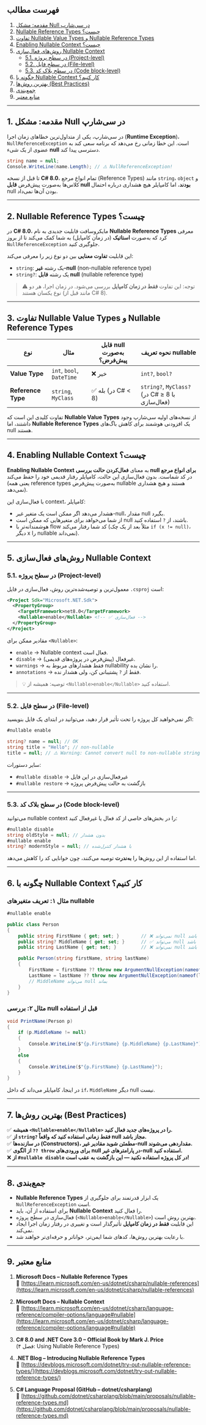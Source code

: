 ﻿

## فهرست مطالب

1. [مقدمه: مشکل Null در سی‌شارپ](#1-مقدمه-مشکل-null-در-سیشارپ)  
2. [Nullable Reference Types چیست؟](#2-nullable-reference-types-چیست)  
3. [تفاوت Nullable Value Types و Nullable Reference Types](#3-تفاوت-nullable-value-types-و-nullable-reference-types)  
4. [Enabling Nullable Context چیست؟](#4-enabling-nullable-context-چیست)  
5. [روش‌های فعال‌سازی Nullable Context](#5-روش‌های-فعال‌سازی-nullable-context)  
   - [5.1. در سطح پروژه (Project-level)](#51-در-سطح-پروژه-project-level)  
   - [5.2. در سطح فایل (File-level)](#52-در-سطح-فایل-file-level)  
   - [5.3. در سطح بلاک کد (Code block-level)](#53-در-سطح-بلاک-کد-code-block-level)  
6. [چگونه با Nullable Context کار کنیم؟](#6-چگونه-با-nullable-context-کار-کنیم)  
7. [بهترین روش‌ها (Best Practices)](#7-بهترین-روش‌ها-best-practices)  
8. [جمع‌بندی](#8-جمع‌بندی)  
9. [منابع معتبر](#9-منابع-معتبر)

---

## 1. مقدمه: مشکل Null در سی‌شارپ

در سی‌شارپ، یکی از متداول‌ترین خطاهای زمان اجرا (**Runtime Exception**)، `NullReferenceException` است. این خطا زمانی رخ می‌دهد که برنامه سعی کند به عضوی از یک شیء **null** دسترسی پیدا کند.

```csharp
string name = null;
Console.WriteLine(name.Length); // ⚠️ NullReferenceException!
```

تا قبل از نسخه **C# 8.0**، تمام انواع مرجع (Reference Types) مانند `string`، `object` و کلاس‌ها به‌صورت پیش‌فرض **قابل null بودند**، اما کامپایلر هیچ هشداری درباره احتمال null بودن آن‌ها نمی‌داد.

---

## 2. Nullable Reference Types چیست؟

در **C# 8.0**، مایکروسافت قابلیت جدیدی به نام **Nullable Reference Types** معرفی کرد که به‌صورت **استاتیک** (در زمان کامپایل) به شما کمک می‌کند تا از بروز `NullReferenceException` جلوگیری کنید.

این قابلیت **تفاوت معنایی** بین دو نوع زیر را معرفی می‌کند:

- `string`: یک رشته **غیر-null** (non-nullable reference type)
- `string?`: یک رشته **قابل null** (nullable reference type)

> ⚠️ توجه: این تفاوت **فقط در زمان کامپایل** بررسی می‌شود. در زمان اجرا، هر دو نوع یکسان هستند (مانند قبل از C# 8).

---

## 3. تفاوت Nullable Value Types و Nullable Reference Types

| نوع | مثال | قابل null به‌صورت پیش‌فرض؟ | نحوه تعریف nullable |
|-----|------|----------------------------|---------------------|
| **Value Type** | `int`, `bool`, `DateTime` | ❌ خیر | `int?`, `bool?` |
| **Reference Type** | `string`, `MyClass` | ✅ بله (در C# < 8) | `string?`, `MyClass?` (در C# ≥ 8 با فعال‌سازی) |

تفاوت کلیدی این است که **Nullable Value Types** از نسخه‌های اولیه سی‌شارپ وجود داشتند، اما **Nullable Reference Types** یک افزودنی هوشمند برای کاهش باگ‌های null هستند.

---

## 4. Enabling Nullable Context چیست؟

**Enabling Nullable Context** به معنای **فعال‌کردن حالت بررسی null برای انواع مرجع** در کد شماست. بدون فعال‌سازی این حالت، کامپایلر رفتار قدیمی خود را حفظ می‌کند (یعنی همه reference types به‌صورت پیش‌فرض nullable هستند و هیچ هشداری نمی‌دهد).

با فعال‌سازی این context، کامپایلر:

- هشدار می‌دهد اگر ممکن است یک متغیر غیر-null، مقدار null بگیرد.
- از شما می‌خواهد برای متغیرهایی که ممکن است null باشند، از `?` استفاده کنید.
- هوشمندانه‌تر با flow کد شما رفتار می‌کند (مثلاً بعد از یک چک `if (x != null)`، دیگر x را nullable نمی‌داند).

---

## 5. روش‌های فعال‌سازی Nullable Context

### 5.1. در سطح پروژه (Project-level)

معمول‌ترین و توصیه‌شده‌ترین روش، فعال‌سازی در فایل `.csproj` است:

```xml
<Project Sdk="Microsoft.NET.Sdk">
  <PropertyGroup>
    <TargetFramework>net8.0</TargetFramework>
    <Nullable>enable</Nullable> <!-- ✅ فعال‌سازی -->
  </PropertyGroup>
</Project>
```

مقادیر ممکن برای `<Nullable>`:

- `enable` → Nullable context فعال است.
- `disable` → غیرفعال (پیش‌فرض در پروژه‌های قدیمی).
- `warnings` → فقط هشدارهای مربوط به nullability را نشان بده.
- `annotations` → فقط از `?` پشتیبانی کن، ولی هشدار نده.

> 💡 توصیه: همیشه از `<Nullable>enable</Nullable>` استفاده کنید.

---

### 5.2. در سطح فایل (File-level)

اگر نمی‌خواهید کل پروژه را تحت تأثیر قرار دهید، می‌توانید در ابتدای یک فایل بنویسید:

```csharp
#nullable enable

string? name = null; // OK
string title = "Hello"; // non-nullable
title = null; // ⚠️ Warning: Cannot convert null to non-nullable string
```

سایر دستورات:

- `#nullable disable` → غیرفعال‌سازی در این فایل
- `#nullable restore` → بازگشت به حالت پیش‌فرض پروژه

---

### 5.3. در سطح بلاک کد (Code block-level)

می‌توانید nullable context را در بخش‌های خاصی از کد فعال یا غیرفعال کنید:

```csharp
#nullable disable
string oldStyle = null; // بدون هشدار
#nullable enable
string? modernStyle = null; // با هشدار کنترل‌شده
```

اما استفاده از این روش‌ها را **به‌ندرت** توصیه می‌کنند، چون خوانایی کد را کاهش می‌دهد.

---

## 6. چگونه با Nullable Context کار کنیم؟

### مثال ۱: تعریف متغیرهای nullable

```csharp
#nullable enable

public class Person
{
    public string FirstName { get; set; }        // ❌ نمی‌تواند null باشد
    public string? MiddleName { get; set; }      // ✅ می‌تواند null باشد
    public string LastName { get; set; }         // ❌ نمی‌تواند null باشد

    public Person(string firstName, string lastName)
    {
        FirstName = firstName ?? throw new ArgumentNullException(nameof(firstName));
        LastName = lastName ?? throw new ArgumentNullException(nameof(lastName));
        // MiddleName می‌تواند null بماند
    }
}
```

### مثال ۲: بررسی null قبل از استفاده

```csharp
void PrintName(Person p)
{
    if (p.MiddleName != null)
    {
        Console.WriteLine($"{p.FirstName} {p.MiddleName} {p.LastName}");
    }
    else
    {
        Console.WriteLine($"{p.FirstName} {p.LastName}");
    }
}
```

در اینجا، کامپایلر می‌داند که داخل `if`، `MiddleName` دیگر null نیست.

---

## 7. بهترین روش‌ها (Best Practices)

✅ **همیشه `<Nullable>enable</Nullable>` را در پروژه‌های جدید فعال کنید.**  
✅ **از `string?` فقط زمانی استفاده کنید که واقعاً null مجاز باشد.**  
✅ **در سازنده‌ها (Constructors)، مطمئن شوید مقادیر غیر-null مقداردهی می‌شوند.**  
✅ **از الگوی `?? throw` برای ورودی‌های null در پارامترهای غیر-null استفاده کنید.**  
❌ **از `#nullable disable` در کل پروژه استفاده نکنید — این بازگشت به عقب است!**

---

## 8. جمع‌بندی

- **Nullable Reference Types** یک ابزار قدرتمند برای جلوگیری از `NullReferenceException` است.
- برای استفاده از آن، باید **Nullable Context** را فعال کنید.
- فعال‌سازی در سطح پروژه (`<Nullable>enable</Nullable>`) بهترین روش است.
- این قابلیت **فقط در زمان کامپایل** تأثیرگذار است و تغییری در رفتار زمان اجرا ایجاد نمی‌کند.
- با رعایت بهترین روش‌ها، کدهای شما ایمن‌تر، خوانا‌تر و حرفه‌ای‌تر خواهند شد.

---

## 9. منابع معتبر

1. **Microsoft Docs – Nullable Reference Types**  
   🔗 [https://learn.microsoft.com/en-us/dotnet/csharp/nullable-references](https://learn.microsoft.com/en-us/dotnet/csharp/nullable-references)

2. **Microsoft Docs – Nullable Context**  
   🔗 [https://learn.microsoft.com/en-us/dotnet/csharp/language-reference/compiler-options/language#nullable](https://learn.microsoft.com/en-us/dotnet/csharp/language-reference/compiler-options/language#nullable)

3. **C# 8.0 and .NET Core 3.0 – Official Book by Mark J. Price**  
   (فصل ۴: Using Nullable Reference Types)

4. **.NET Blog – Introducing Nullable Reference Types**  
   🔗 [https://devblogs.microsoft.com/dotnet/try-out-nullable-reference-types/](https://devblogs.microsoft.com/dotnet/try-out-nullable-reference-types/)

5. **C# Language Proposal (GitHub – dotnet/csharplang)**  
   🔗 [https://github.com/dotnet/csharplang/blob/main/proposals/nullable-reference-types.md](https://github.com/dotnet/csharplang/blob/main/proposals/nullable-reference-types.md)
